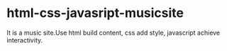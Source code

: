 # html-css-javasript-musicsite
It is a music site.Use html build content, css add style, javascript achieve interactivity.

